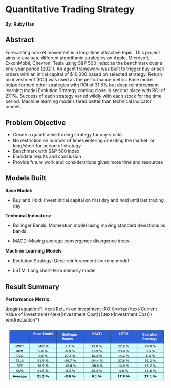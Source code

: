 # Quantitative Trading Strategy
#### By: Ruby Han

## Abstract
Forecasting market movement is a long-time attractive topic. This project aims to evaluate different algorithmic strategies on Apple, Microsoft, ExxonMobil, Chevron, Tesla using S&P 500 index as the benchmark over a one-year period (2021). An agent framework was built to trigger buy or sell orders with an initial capital of $10,000 based on selected strategy. Return on investment (ROI) was used as the performance metric. Base model outperformed other strategies with ROI of 31.5\% but deep reinforcement learning model Evolution Strategy coming close in second place with ROI of 27.1\%. Success of each strategy varied wildly with each stock for the time period. Machine learning models fared better than technical indicator models.

## Problem Objective 
- Create a quantitative trading strategy for any stocks
- No restriction on number of times entering or exiting the market, or long/short for period of strategy
- Benchmark with S&P 500 index
- Elucidate results and conclusion
- Provide future work and considerations given more time and resources

## Models Built

**Base Model:**

- Buy and Hold: Invest initial capital on first day and hold until last trading day

**Technical Indicators:**

- Bollinger Bands: Momentum model using moving standard deviations as bands

- MACD: Moving average convergence divergence index

**Machine Learning Models**

- Evolution Strategy: Deep reinforcement learning model

- LSTM: Long short-term memory model


## Result Summary

**Performance Metrix:**

\begin{equation*}
\text{Return on Investment (ROI)}=\frac{\text{Current Value of Investment}-\text{Investment Cost}}{\text{Investment Cost}}
\end{equation*}

![result_table](result_table.png)
